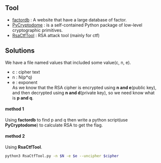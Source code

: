 ## Tool

* [factordb](http://factordb.com/index.php) : A website that have a large database of factor.
* [PyCryptodome](https://pycryptodome.readthedocs.io/en/latest/src/util/util.html) :  is a self-contained Python package of low-level cryptographic primitives.
* [RsaCtfTool](https://github.com/RsaCtfTool/RsaCtfTool) : RSA attack tool (mainly for ctf)
## Solutions

We have a file named values that included some value(c, n, e).
* c : cipher text
* n : N(p*q)
* e : exponent
<br>As we know that the RSA cipher is encrypted using **n and e**(public key), and then decrypted using **n and d**(private key), so we need know what  is **p and q**.
#### method 1 
Using **factordb** to find p and q then write a python script(use **PyCryptodome**) to calculate RSA to get the flag.

#### method 2 
Using **RsaCtfTool**.    
```bash
python3 RsaCtfTool.py -n $N -e $e --uncipher $cipher

```
